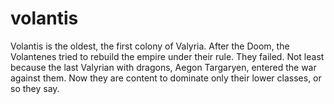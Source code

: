 # volantis
Volantis is the oldest, the first colony of Valyria. After the Doom, the Volantenes tried to rebuild the empire under their rule. They failed. Not least because the last Valyrian with dragons, Aegon Targaryen, entered the war against them. Now they are content to dominate only their lower classes, or so they say.
